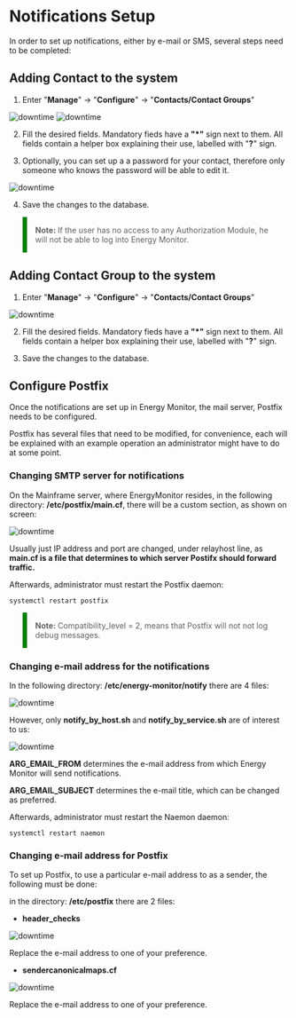 # Notifications Setup

In order to set up notifications, either by e-mail or SMS, several steps need to be completed:

## Adding Contact to the system

1. Enter "**Manage**" -> "**Configure**" -> "**Contacts/Contact Groups**"

![downtime](/media/05_00_05_Notification_Setup.png)
![downtime](/media/05_00_05_01_Notification_Setup.png)

2. Fill the desired fields. Mandatory fieds have a **"\*\"** sign next to them. 
All fields contain a helper box explaining their use, labelled with "**?**" sign.

3. Optionally, you can set up a a password for your contact, therefore only someone who knows the password will be able to edit it. 

![downtime](/media/05_00_05_02_Notification_Setup.png)

4. Save the changes to the database.

<blockquote style="border-left: 8px solid green; padding: 15px;"> <strong> Note: </strong> If the user has no access to any Authorization Module, he will not be able to log into Energy Monitor. 
</blockquote>

## Adding Contact Group to the system

1. Enter "**Manage**" -> "**Configure**" -> "**Contacts/Contact Groups**"

![downtime](/media/05_00_05_03_Notification_Setup.png)

2. Fill the desired fields. Mandatory fieds have a **"\*\"** sign next to them. 
All fields contain a helper box explaining their use, labelled with "**?**" sign.

3. Save the changes to the database.

## Configure Postfix

Once the notifications are set up in Energy Monitor, the mail server, Postfix needs to be configured.

Postfix has several files that need to be modified, for convenience, each will be explained with an example operation an administrator might have to do at some point.

### Changing SMTP server for notifications

On the Mainframe server, where EnergyMonitor resides, in the following directory: **/etc/postfix/main.cf**, there will be a custom section, as shown on screen:

![downtime](/media/05_00_05_04_Notification_Setup.png)

Usually just IP address and port are changed, under relayhost line, as **main.cf is a file that determines to which server Postifx should forward traffic.**

Afterwards, administrator must restart the Postfix daemon:

```
systemctl restart postfix
```
<blockquote style="border-left: 8px solid green; padding: 15px;"> <strong> Note: </strong> Compatibility_level = 2, means that Postfix will not not log debug messages.
</blockquote>


### Changing e-mail address for the notifications

In the following directory: **/etc/energy-monitor/notify** there are 4 files:

![downtime](/media/05_00_05_05_Notification_Setup.png)

However, only **notify_by_host.sh** and **notify_by_service.sh** are of interest to us:

![downtime](/media/05_00_05_06_Notification_Setup.png)

**ARG_EMAIL_FROM** determines the e-mail address from which Energy Monitor will send notifications.

**ARG_EMAIL_SUBJECT** determines the e-mail title, which can be changed as preferred.

Afterwards, administrator must restart the Naemon daemon:

```
systemctl restart naemon
```

### Changing e-mail address for Postfix

To set up Postfix, to use a particular e-mail address to as a sender, the following must be done:

in the directory: **/etc/postfix** there are 2 files:

- **header_checks**

![downtime](/media/05_00_05_07_Notification_Setup.png)

Replace the e-mail address to one of your preference. 


- **sendercanonicalmaps.cf**

![downtime](/media/05_00_05_08_Notification_Setup.png)

Replace the e-mail address to one of your preference. 